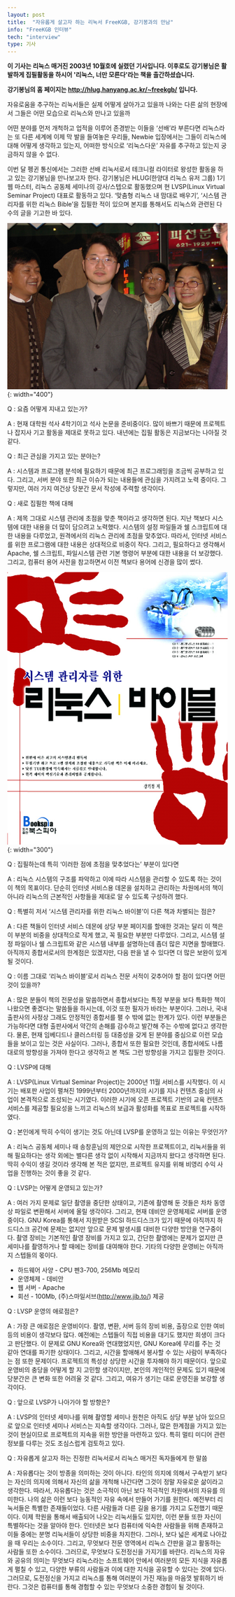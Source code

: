 ```yaml
---
layout: post
title:  "자유롭게 살고자 하는 리눅서 FreeKGB, 강기봉과의 만남"
info: "FreeKGB 인터뷰"
tech: "interview"
type: 기사
---
```


**이 기사는 리눅스 매거진 2003년 10월호에 실렸던 기사입니다. 이후로도 강기봉님은 활발하게 집필활동을 하시어 '리눅스, 너만 모른다'라는 책을 출간하셨습니다.**

**강기봉님의 홈 페이지는 <http://hlug.hanyang.ac.kr/~freekgb/> 입니다.**

자유로움을 추구하는 리눅서들은 실제 어떻게 살아가고 있을까
나와는 다른 삶의 현장에서 그들은 어떤 모습으로 리눅스와 만나고 있을까

어떤 분야를 먼저 개척하고 업적을 이루어 존경받는 이들을 ‘선배’라 부른다면 리눅스라는 또 다른 세계에 이제 막 발을 들여놓은 우리들, Newbie 입장에서는 그들이 리눅스에 대해 어떻게 생각하고 있는지, 어떠한 방식으로 ‘리눅스다운’ 자유를 추구하고 있는지 궁금하지 않을 수 없다.

이번 달 펭귄 통신에서는 그러한 선배 리눅서로서 테크니컬 라이터로 왕성한 활동을 하고 있는 강기봉님을 만나보고자 한다. 강기봉님은 HLUG(한양대 리눅스 유저 그룹) 1기 웹 마스터, 리눅스 공동체 세미나의 강사/스텝으로 활동했으며 현 LVSP(Linux Virtual Seminar Project) 대표로 활동하고 있다. ‘맞춤형 리눅스 내 맘대로 배우기’, ‘시스템 관리자를 위한 리눅스 Bible’을 집필한 적이 있으며 본지를 통해서도 리눅스와 관련된 다수의 글을 기고한 바 있다.

![FreeKGB](/assets/img/interview_freekgb/P1241725.jpg){: width="400"}

Q : 요즘 어떻게 지내고 있는가?

A : 현재 대학원 석사 4학기이고 석사 논문을 준비중이다. 많이 바쁘기 때문에 프로젝트나 잡지사 기고 활동을 제대로 못하고 있다. 내년에는 집필 활동은 지금보다는 나아질 것 같다.

Q : 최근 관심을 가지고 있는 분야는?

A : 시스템과 프로그램 분석에 필요하기 때문에 최근 프로그래밍을 조금씩 공부하고 있다. 그리고, 서버 분야 또한 최근 이슈가 되는 내용들에 관심을 가지려고 노력 중이다. 그렇지만, 여러 가지 여건상 당분간 문서 작성에 주력할 생각이다. 

Q : 새로 집필한 책에 대해

A : 제목 그대로 시스템 관리에 초점을 맞춘 책이라고 생각하면 된다. 지난 책보다 시스템에 대한 내용을 더 많이 담으려고 노력했다. 시스템의 설정 파일들과 쉘 스크립트에 대한 내용을 다루었고, 원격에서의 리눅스 관리에 초점을 맞추었다. 따라서, 인터넷 서비스를 위한 프로그램에 대한 내용은 상대적으로 비중이 작다. 그리고, 필요하다고 생각해서 Apache, 쉘 스크립트, 파일시스템 관련 기본 명령어 부분에 대한 내용을 더 보강했다. 그리고, 컴퓨터 용어 사전을 참고하면서 이전 책보다 용어에 신경을 많이 썼다.     

![linuxbible.jpg](/assets/img/interview_freekgb/linuxbible.jpg){: width="300"}

Q : 집필하는데 특히 ‘이러한 점에 초점을 맞추었다는’ 부분이 있다면

A : 리눅스 시스템의 구조를 파악하고 이에 따라 시스템을 관리할 수 있도록 하는 것이 이 책의 목표이다. 단순히 인터넷 서비스용 데몬을 설치하고 관리하는 차원에서의 책이 아니라 리눅스의 근본적인 사항들을 제대로 알 수 있도록 구성하려 했다.

Q : 특별히 저서 ‘시스템 관리자를 위한 리눅스 바이블’이 다른 책과 차별되는 점은?

A : 다른 책들이 인터넷 서비스 데몬에 상당 부분 페이지를 할애한 것과는 달리 이 책은 이 부분의 비중을 상대적으로 작게 했고, 꼭 필요한 부분만 다루었다. 그리고, 시스템 설정 파일이나 쉘 스크립트와 같은 시스템 내부를 설명하는데 좀더 많은 지면을 할애했다. 아직까지 종합서로서의 한계점은 있겠지만, 다음 판을 낼 수 있다면 더 많은 보완이 있게 될 것이다.

Q : 이름 그대로 ‘리눅스 바이블’로서 리눅스 전문 서적이 갖추어야 할 점이 있다면 어떤 것이 있을까?

A : 많은 분들이 책의 전문성을 말씀하면서 종합서보다는 특정 부분을 보다 특화한 책이 나왔으면 좋겠다는 말씀들을 하시는데, 이것 또한 필자가 바라는 부분이다. 그러나, 국내 출판사의 사정상 그래도 안정적인 종합서를 펼 수 밖에 없는 한계가 있다. 이런 부분들은 가능하다면 대형 출판사에서 약간의 손해를 감수하고 발간해 주는 수밖에 없다고 생각한다. 물론, 현재 임베디드나 클러스터링 등 대중성을 갖게 된 분야를 중심으로 이런 모습들을 보이고 있는 것은 사실이다. 그러나, 종합서 또한 필요한 것인데, 종합서에도 나름대로의 방향성을 가져야 한다고 생각하고 본 책도 그런 방향성을 가지고 집필한 것이다. 

Q : LVSP에 대해

A : LVSP(Linux Virtual Seminar Project)는 2000년 11월 서비스를 시작했다. 이 시기는 배포판 사업이 펼쳐진 1999년부터 2000년까지의 시기를 지나 컨텐츠 중심의 사업이 본격적으로 조성되는 시기였다. 이러한 시기에 오픈 프로젝트 기반의 교육 컨텐츠 서비스를 제공할 필요성을 느끼고 리눅스의 보급과 활성화를 목표로 프로젝트를 시작하였다. 

Q : 본인에게 딱히 수익이 생기는 것도 아닌데 LVSP를 운영하고 있는 이유는 무엇인가?

A : 리눅스 공동체 세미나 때 송창훈님의 제안으로 시작한 프로젝트이고, 리눅서들을 위해 필요하다는 생각 외에는 별다른 생각 없이 시작해서 지금까지 왔다고 생각하면 된다. 딱히 수익이 생길 것이라 생각해 본 적은 없지만, 프로젝트 유지를 위해 비영리 수익 사업을 진행하는 것이 좋을 것 같다. 

Q : LVSP는 어떻게 운영되고 있는가?
 
A : 여러 가지 문제로 일단 촬영을 중단한 상태이고, 기존에 촬영해 둔 것들은 차차 동영상 파일로 변환해서 서버에 올릴 생각이다. 그리고, 현재 데비안 운영체제로 서버를 운영 중이다. GNU Korea를 통해서 지원받은 SCSI 하드디스크가 있기 때문에 아직까지 하드디스크 공간에 문제는 없지만 앞으로 문제 발생시를 대비한 다양한 방안을 연구중이다. 촬영 장비는 기본적인 촬영 장비를 가지고 있고, 간단한 촬영에는 문제가 없지만 큰 세미나를 촬영하거나 할 때에는 장비를 대여해야 한다. 기타의 다양한 운영비는 아직까지 스텝들의 몫이다. 

* 하드웨어 사양 - CPU 펜3-700, 256Mb 메모리
* 운영체제 - 데비안
* 웹 서버 - Apache
* 회선 - 100Mb, (주)스마일서브(<http://www.jib.to/>) 제공


Q : LVSP 운영의 애로점은?

A : 가장 큰 애로점은 운영비이다. 촬영, 변환, 서버 등의 장비 비용, 출장으로 인한 여비 등의 비용이 생각보다 많다. 예전에는 스텝들이 직접 비용을 대기도 했지만 희생이 크다고 판단했다. 이 문제로 GNU Korea와 연대했었지만, GNU Korea에 무리를 주는 것 같아 연대를 파기한 상태이다. 그리고, 시간을 할애해서 봉사할 수 있는 사람이 부족하다는 점 또한 문제이다. 프로젝트의 특성상 상당한 시간을 투자해야 하기 때문이다. 앞으로 운영비의 충당을 어떻게 할 지 고민할 생각이지만, 본인의 개인적인 문제도 있기 때문에 당분간은 큰 변화 또한 어려울 것 같다. 그리고, 여유가 생기는 대로 운영진을 보강할 생각이다. 

Q : 앞으로 LVSP가 나아가야 할 방향은?

A : LVSP의 인터넷 세미나를 위해 촬영할 세미나 원천은 아직도 상당 부분 남아 있으므로 앞으로 인터넷 세미나 서비스는 지속할 생각이다. 그러나, 많은 한계점을 가지고 있는 것이 현실이므로 프로젝트의 지속을 위한 방안을 마련하고 있다. 특히 멀티 미디어 관련 정보를 다루는 것도 조심스럽게 검토하고 있다.

Q : 자유롭게 살고자 하는 진정한 리눅서로서 리눅스 매거진 독자들에게 한 말씀

A : 자유롭다는 것이 방종을 의미하는 것이 아니다. 타인의 의지에 의해서 구속받기 보다는 자신의 의지에 의해서 자신의 삶을 개척해 나간다면 그것이 정말 자유로운 삶이라고 생각한다. 따라서, 자유롭다는 것은 소극적이 아닌 보다 적극적인 차원에서의 자유를 의미한다. 나의 삶은 이런 보다 능동적인 자유 속에서 만들어 가기를 원한다.  예전부터 리눅서들은 특별한 존재들이었다. 다른 사람들과 다른 길을 용기를 가지고 도전했기 때문이다. 이제 학원을 통해서 배출되어 나오는 리눅서들도 있지만, 이런 분들 또한 자신이 특별하다는 것을 알아야 한다. 인터넷은 보다 컴퓨터에 익숙한 사람들을 위해 존재하고 이들 중에는 분명 리눅서들이 상당한 비중을 차지한다. 그러나, 보다 넓은 세계로 나아갔을 때 우리는 소수이다. 그리고, 무엇보다 전문 영역에서 리눅스 간판을 걸고 활동하는 사람들 또한 소수이다. 그러므로, 무엇보다 도전정신을 가지기를 바란다. 리눅스의 자유와 공유의 의미는 무엇보다 리눅스라는 소프트웨어 안에서 여러분의 모든 지식을 자유롭게 펼칠 수 있고, 다양한 부류의 사람들과 이에 대한 지식을 공유할 수 있다는 것에 있다. 그러므로, 도전정신을 가지고 리눅스를 통해 여러분이 가진 재능을 마음껏 발휘하기 바란다. 그것은 컴퓨터를 통해 경험할 수 있는 무엇보다 소중한 경험이 될 것이다.  

 
